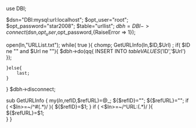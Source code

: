 use DBI; 

$dsn="DBI:mysql:url:localhost"; 
$opt_user="root"; 
$opt_password="star2008";
$table="urllist"; 
$dbh = DBI->connect($dsn,$opt_user,$opt_password,{RaiseError => 1}); 

open(In,"URLList.txt");
while( true ){
	chomp;
	GetURLInfo(In,\$ID,\$Url) ;
	if( $ID ne "" and $Url ne ""){
		 $dbh->do(qq{
	      INSERT INTO $table VALUES ('$ID','$Url')
	    });
	    
	}else{
		last;
	}
}
$dbh->disconnect;


sub GetURLInfo
{
	my($In,$refID,$refURL)=@_;
	${$refID}="";
	${$refURL}="";
	if ( <$In>=~/^#(.*)/ ){
		${$refID}=$1;
	}
	if ( <$In>=~/^URL:(.*)/ ){
		${$refURL}=$1;		
	}
}